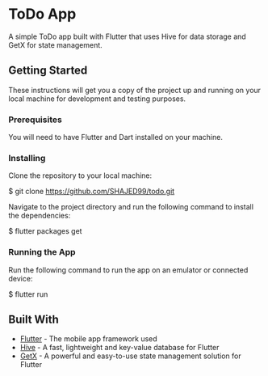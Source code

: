 # ToDo App

A simple ToDo app built with Flutter that uses Hive for data storage and GetX for state management.

## Getting Started

These instructions will get you a copy of the project up and running on your local machine for development and testing purposes.

### Prerequisites

You will need to have Flutter and Dart installed on your machine.

### Installing

Clone the repository to your local machine:

$ git clone https://github.com/SHAJED99/todo.git

Navigate to the project directory and run the following command to install the dependencies:

$ flutter packages get

### Running the App

Run the following command to run the app on an emulator or connected device:

$ flutter run

## Built With

- [Flutter](https://flutter.dev/) - The mobile app framework used
- [Hive](https://docs.hivedb.dev/) - A fast, lightweight and key-value database for Flutter
- [GetX](https://pub.dev/packages/get) - A powerful and easy-to-use state management solution for Flutter
